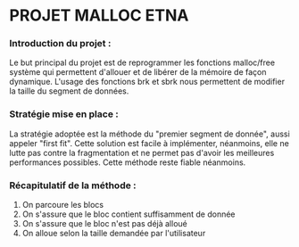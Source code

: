 # PROJET MALLOC ETNA


### Introduction du projet :

Le but principal du projet est de reprogrammer les fonctions malloc/free système
qui permettent d'allouer et de libérer de la mémoire de façon dynamique.
L'usage des fonctions brk et sbrk nous permettent de modifier la taille du
segment de données.
<br />

### Stratégie mise en place :

La stratégie adoptée est la méthode du "premier segment de donnée",
aussi appeler "first fit".
Cette solution est facile à implémenter, néanmoins, elle ne lutte pas
contre la fragmentation et ne permet pas d'avoir les meilleures
performances possibles. Cette méthode reste fiable néanmoins.
<br />

### Récapitulatif de la méthode :

1) On parcoure les blocs
2) On s'assure que le bloc contient suffisamment de donnée
3) On s'assure que le bloc n'est pas déjà alloué
4) On alloue selon la taille demandée par l'utilisateur
